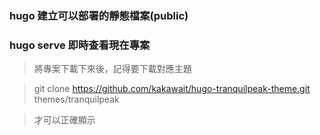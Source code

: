 
### hugo 建立可以部署的靜態檔案(public)
### hugo serve 即時查看現在專案

> 將專案下載下來後，記得要下載對應主題

> git clone https://github.com/kakawait/hugo-tranquilpeak-theme.git themes/tranquilpeak

> 才可以正確顯示
